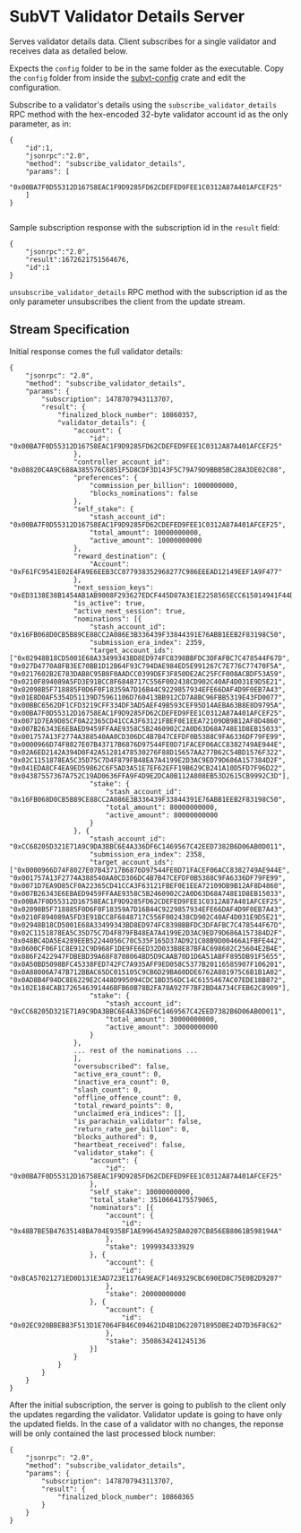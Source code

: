 # SubVT Validator Details Server

Serves validator details data. Client subscribes for a single validator and receives data as detailed below.

Expects the `config` folder to be in the same folder as the executable.
Copy the `config` folder from inside the [subvt-config](../subvt-config) crate and edit the configuration.

Subscribe to a validator's details using the `subscribe_validator_details` RPC method with the hex-encoded 32-byte
validator account id as the only parameter, as in:

```
{
    "id":1,
    "jsonrpc":"2.0",
    "method": "subscribe_validator_details",
    "params": [
        "0x00BA7F0D55312D16758EAC1F9D9285FD62CDEFED9FEE1C0312A87A401AFCEF25"
    ]
}
    
```

Sample subscription response with the subscription id in the `result` field:
```
{
    "jsonrpc":"2.0",
    "result":1672621751564676,
    "id":1
}
```

`unsubscribe_validator_details` RPC method with the subscription id as the only parameter unsubscribes the client from
the update stream.

## Stream Specification

Initial response comes the full validator details:

```
{
	"jsonrpc": "2.0",
	"method": "subscribe_validator_details",
	"params": {
		"subscription": 1478707943113707,
		"result": {
			"finalized_block_number": 10860357,
			"validator_details": {
				"account": {
					"id": "0x00BA7F0D55312D16758EAC1F9D9285FD62CDEFED9FEE1C0312A87A401AFCEF25"
				},
				"controller_account_id": "0x08820C4A9C688A385576C8851F5D8CDF3D143F5C79A79D9BBB5BC28A3DE02C08",
				"preferences": {
					"commission_per_billion": 1000000000,
					"blocks_nominations": false
				},
				"self_stake": {
					"stash_account_id": "0x00BA7F0D55312D16758EAC1F9D9285FD62CDEFED9FEE1C0312A87A401AFCEF25",
					"total_amount": 10000000000,
					"active_amount": 10000000000
				},
				"reward_destination": {
					"Account": "0xF61FC9541E02E4FA9E6EEB3CC077938352968277C986EEEAD12149EEF1A9F477"
				},
				"next_session_keys": "0xED3138E38B1454AB1AB9008F293627EDCF445D87A3E1E2258565ECC615014941F44DF689A3D5ACE5B6A109E35AC63D1E62B52E3A1A582CE0FA0E220FC8B6715798154246F5EAE6326652CA05D53ED085DC98ABA3DBD2F8013A6F5FF7A77E885036C1733C66FFE9C61E4789438C4A75DE89C92E25A7C7B90E4C919F9E0960EF6EEE7A115F9E7FFBB13F392377F2BBA6D78115DB1D8A2D68F647BA8EA712CD5F657A1B9A18A92F9E61434977BDC84938E9CB9361790ED9947FED2E31CE9FD1D850",
				"is_active": true,
				"active_next_session": true,
				"nominations": [{
					"stash_account_id": "0x16FB068D0CB5B89CE88CC2A086E3B336439F33844391E76ABB1EEB2F83198C50",
					"submission_era_index": 2359,
					"target_account_ids": ["0x02948B18CD5001E68A33499343BD8ED974FC8398BBFDC3DFAFBC7C478544F67D", "0x027D4770A8FB3EE70BB1D12B64F93C794DAE984ED5E991267C7E776C77470F5A", "0x0217602B2E783DAB8C95B8F0AADCC0399DEF3F850DE2AC25FCF008ACBDF53A59", "0x0210F894089A5FD3E91BCC8F6848717C556F002438CD902C40AF4D031E9D5E21", "0x02098B5F718885F0D6F0F18359A7D16B44C9229857934EFE66DAF4D9F0EB7A43", "0x01E8D0AF5354D51139D75961106D760413BB912CD7A8BC96FBB5319E43FD0077", "0x00BBC6562DF1CFD3219CFF334DF3AD5AEF49B593CEF95D14AEBA63B8E8D9795A", "0x00BA7F0D55312D16758EAC1F9D9285FD62CDEFED9FEE1C0312A87A401AFCEF25", "0x0071D7EA9D85CF0A22365CD41CCA3F63121FBEF0E1EEA72109DB9B12AF8D4860", "0x007B26343E6EBAED9459FFAAE9358C5B2460902C2A0D63D68A748E1D8EB15033", "0x001757A13F2774A388540AA0CD306DC4B7B47CEFDF0B5388C9FA6336DF79FE99", "0x0000966D74F8027E07B43717B6876D97544FE0D71FACEF06ACC8382749AE944E", "0x02A6ED2142A394D0F42A51281478530276F88D15657AA277B62C54BD1576F322", "0x02C1151878EA5C35D75C7D4F879FB48EA7A4199E2D3AC9ED79D686A157384D2F", "0x041EDA8CF4EA9ED59862C6F5AD3A51E7EF62EFF19B629CB241A10D5FD7F96D22", "0x04387557367A752C19AD0636FFA9F4D9E2DCA0B112A808EB53D2615CB9992C3D"],
					"stake": {
						"stash_account_id": "0x16FB068D0CB5B89CE88CC2A086E3B336439F33844391E76ABB1EEB2F83198C50",
						"total_amount": 80000000000,
						"active_amount": 80000000000
					}
				}, {
					"stash_account_id": "0xCC68205D321E71A9C9DA3BBC6E4A336DF6C1469567C42EED7382B6D06AB0D011",
					"submission_era_index": 2358,
					"target_account_ids": ["0x0000966D74F8027E07B43717B6876D97544FE0D71FACEF06ACC8382749AE944E", "0x001757A13F2774A388540AA0CD306DC4B7B47CEFDF0B5388C9FA6336DF79FE99", "0x0071D7EA9D85CF0A22365CD41CCA3F63121FBEF0E1EEA72109DB9B12AF8D4860", "0x007B26343E6EBAED9459FFAAE9358C5B2460902C2A0D63D68A748E1D8EB15033", "0x00BA7F0D55312D16758EAC1F9D9285FD62CDEFED9FEE1C0312A87A401AFCEF25", "0x02098B5F718885F0D6F0F18359A7D16B44C9229857934EFE66DAF4D9F0EB7A43", "0x0210F894089A5FD3E91BCC8F6848717C556F002438CD902C40AF4D031E9D5E21", "0x02948B18CD5001E68A33499343BD8ED974FC8398BBFDC3DFAFBC7C478544F67D", "0x02C1151878EA5C35D75C7D4F879FB48EA7A4199E2D3AC9ED79D686A157384D2F", "0x048BC4DA5E4289EEB52244056C70C535F165D37AD921C08B9D00466A1FBFE442", "0x0600CF06F1C8E912C9D968F1DE9FE6ED32D033B8E87BFAC698602C25604E2B4E", "0x086F2422947FDBEBD39A68F8708064BD5D9CAAB70D1D6A51ABFF895DB91F5655", "0x0A50BD5098BFC45338FED742FC7A935AFF9ED058C5377B20116585907F106201", "0x0A88006A747B712BBAC65DC015105C9CB6D29BA60DDE6762A881975C6B1B1A02", "0x0AD8B4F94DC8E6229E2C448D995094CDC1BD356DC14C6155467AC07EDE18B872", "0x102E184CAB1726546391446BFB60B78B2FA78A927F7BF2BD4A734CFEB62C8909"],
					"stake": {
						"stash_account_id": "0xCC68205D321E71A9C9DA3BBC6E4A336DF6C1469567C42EED7382B6D06AB0D011",
						"total_amount": 30000000000,
						"active_amount": 30000000000
					}
				},
				... rest of the nominations ...
				],
				"oversubscribed": false,
				"active_era_count": 0,
				"inactive_era_count": 0,
				"slash_count": 0,
				"offline_offence_count": 0,
				"total_reward_points": 0,
				"unclaimed_era_indices": [],
				"is_parachain_validator": false,
				"return_rate_per_billion": 0,
				"blocks_authored": 0,
				"heartbeat_received": false,
				"validator_stake": {
					"account": {
						"id": "0x00BA7F0D55312D16758EAC1F9D9285FD62CDEFED9FEE1C0312A87A401AFCEF25"
					},
					"self_stake": 10000000000,
					"total_stake": 3510664175579065,
					"nominators": [{
						"account": {
							"id": "0x48B7BE5B47635148BA704E935BF1AE99645A925BA0207CB856EB8061B598194A"
						},
						"stake": 1999934333929
					}, {
						"account": {
							"id": "0xBCA57021271ED0D131E3AD723E1176A9EACF1469329CBC690ED8C75E0B2D9207"
						},
						"stake": 20000000000
					}, {
						"account": {
							"id": "0x02EC920BBEB83F513D1E7064FB46C094621D4B1D622071895DBE24D7D36F8C62"
						},
						"stake": 3508634241245136
					}]
				}
			}
		}
	}
}
```

After the initial subscription, the server is going to publish to the client only the updates regarding the validator.
Validator update is going to have only the updated fields. In the case of a validator with no changes, the reponse will
be only contained the last processed block number:

```
{
	"jsonrpc": "2.0",
	"method": "subscribe_validator_details",
	"params": {
		"subscription": 1478707943113707,
		"result": {
			"finalized_block_number": 10860365
		}
	}
}
```